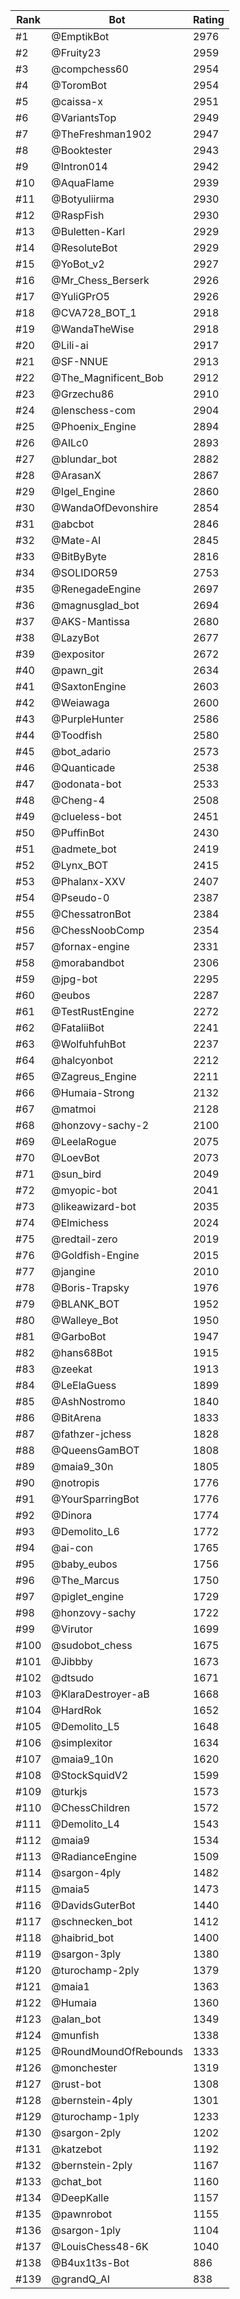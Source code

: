 Rank|Bot|Rating
---|---|---
#1|@EmptikBot|2976
#2|@Fruity23|2959
#3|@compchess60|2954
#4|@ToromBot|2954
#5|@caissa-x|2951
#6|@VariantsTop|2949
#7|@TheFreshman1902|2947
#8|@Booktester|2943
#9|@Intron014|2942
#10|@AquaFlame|2939
#11|@Botyuliirma|2930
#12|@RaspFish|2930
#13|@Buletten-Karl|2929
#14|@ResoluteBot|2929
#15|@YoBot_v2|2927
#16|@Mr_Chess_Berserk|2926
#17|@YuliGPrO5|2926
#18|@CVA728_BOT_1|2918
#19|@WandaTheWise|2918
#20|@Lili-ai|2917
#21|@SF-NNUE|2913
#22|@The_Magnificent_Bob|2912
#23|@Grzechu86|2910
#24|@lenschess-com|2904
#25|@Phoenix_Engine|2894
#26|@AILc0|2893
#27|@blundar_bot|2882
#28|@ArasanX|2867
#29|@Igel_Engine|2860
#30|@WandaOfDevonshire|2854
#31|@abcbot|2846
#32|@Mate-AI|2845
#33|@BitByByte|2816
#34|@SOLIDOR59|2753
#35|@RenegadeEngine|2697
#36|@magnusglad_bot|2694
#37|@AKS-Mantissa|2680
#38|@LazyBot|2677
#39|@expositor|2672
#40|@pawn_git|2634
#41|@SaxtonEngine|2603
#42|@Weiawaga|2600
#43|@PurpleHunter|2586
#44|@Toodfish|2580
#45|@bot_adario|2573
#46|@Quanticade|2538
#47|@odonata-bot|2533
#48|@Cheng-4|2508
#49|@clueless-bot|2451
#50|@PuffinBot|2430
#51|@admete_bot|2419
#52|@Lynx_BOT|2415
#53|@Phalanx-XXV|2407
#54|@Pseudo-0|2387
#55|@ChessatronBot|2384
#56|@ChessNoobComp|2354
#57|@fornax-engine|2331
#58|@morabandbot|2306
#59|@jpg-bot|2295
#60|@eubos|2287
#61|@TestRustEngine|2272
#62|@FataliiBot|2241
#63|@WolfuhfuhBot|2237
#64|@halcyonbot|2212
#65|@Zagreus_Engine|2211
#66|@Humaia-Strong|2132
#67|@matmoi|2128
#68|@honzovy-sachy-2|2100
#69|@LeelaRogue|2075
#70|@LoevBot|2073
#71|@sun_bird|2049
#72|@myopic-bot|2041
#73|@likeawizard-bot|2035
#74|@Elmichess|2024
#75|@redtail-zero|2019
#76|@Goldfish-Engine|2015
#77|@jangine|2010
#78|@Boris-Trapsky|1976
#79|@BLANK_BOT|1952
#80|@Walleye_Bot|1950
#81|@GarboBot|1947
#82|@hans68Bot|1915
#83|@zeekat|1913
#84|@LeElaGuess|1899
#85|@AshNostromo|1840
#86|@BitArena|1833
#87|@fathzer-jchess|1828
#88|@QueensGamBOT|1808
#89|@maia9_30n|1805
#90|@notropis|1776
#91|@YourSparringBot|1776
#92|@Dinora|1774
#93|@Demolito_L6|1772
#94|@ai-con|1765
#95|@baby_eubos|1756
#96|@The_Marcus|1750
#97|@piglet_engine|1729
#98|@honzovy-sachy|1722
#99|@Virutor|1699
#100|@sudobot_chess|1675
#101|@Jibbby|1673
#102|@dtsudo|1671
#103|@KlaraDestroyer-aB|1668
#104|@HardRok|1652
#105|@Demolito_L5|1648
#106|@simplexitor|1634
#107|@maia9_10n|1620
#108|@StockSquidV2|1599
#109|@turkjs|1573
#110|@ChessChildren|1572
#111|@Demolito_L4|1543
#112|@maia9|1534
#113|@RadianceEngine|1509
#114|@sargon-4ply|1482
#115|@maia5|1473
#116|@DavidsGuterBot|1440
#117|@schnecken_bot|1412
#118|@haibrid_bot|1400
#119|@sargon-3ply|1380
#120|@turochamp-2ply|1379
#121|@maia1|1363
#122|@Humaia|1360
#123|@alan_bot|1349
#124|@munfish|1338
#125|@RoundMoundOfRebounds|1333
#126|@monchester|1319
#127|@rust-bot|1308
#128|@bernstein-4ply|1301
#129|@turochamp-1ply|1233
#130|@sargon-2ply|1202
#131|@katzebot|1192
#132|@bernstein-2ply|1167
#133|@chat_bot|1160
#134|@DeepKalle|1157
#135|@pawnrobot|1155
#136|@sargon-1ply|1104
#137|@LouisChess48-6K|1040
#138|@B4ux1t3s-Bot|886
#139|@grandQ_AI|838
